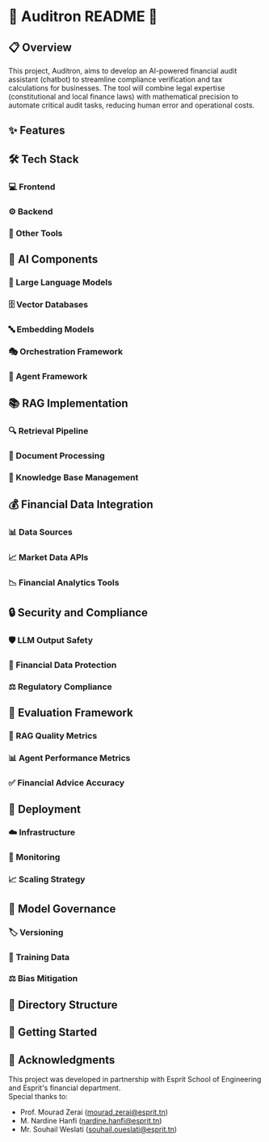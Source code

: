 # 🤖 Auditron README 🧮

## 📋 Overview
This project, Auditron, aims to develop an AI-powered financial audit assistant (chatbot) to streamline compliance verification and tax calculations for businesses. The tool will combine legal expertise (constitutional and local finance laws) with mathematical precision to automate critical audit tasks, reducing human error and operational costs.

## ✨ Features

## 🛠️ Tech Stack
### 💻 Frontend
### ⚙️ Backend
### 🧰 Other Tools

## 🧠 AI Components
### 🔮 Large Language Models
### 🗄️ Vector Databases
### 🔤 Embedding Models
### 🎭 Orchestration Framework
### 🤖 Agent Framework

## 📚 RAG Implementation
### 🔍 Retrieval Pipeline
### 📄 Document Processing
### 💾 Knowledge Base Management

## 💰 Financial Data Integration
### 📊 Data Sources
### 📈 Market Data APIs
### 📉 Financial Analytics Tools

## 🔒 Security and Compliance
### 🛡️ LLM Output Safety
### 🔐 Financial Data Protection
### ⚖️ Regulatory Compliance

## 📏 Evaluation Framework
### 🎯 RAG Quality Metrics
### 📊 Agent Performance Metrics
### ✅ Financial Advice Accuracy

## 🚀 Deployment
### ☁️ Infrastructure
### 📡 Monitoring
### 📈 Scaling Strategy

## 👮 Model Governance
### 🏷️ Versioning
### 🧪 Training Data
### ⚖️ Bias Mitigation

## 📁 Directory Structure

## 🚦 Getting Started

## 🙏 Acknowledgments
This project was developed in partnership with Esprit School of Engineering and Esprit's financial department.  
Special thanks to:
- Prof. Mourad Zerai (mourad.zerai@esprit.tn)
- M. Nardine Hanfi (nardine.hanfi@esprit.tn)
- Mr. Souhail Weslati (souhail.oueslati@esprit.tn)
